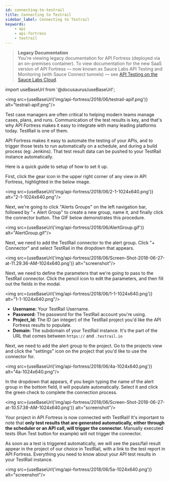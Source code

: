 ```yaml
---
id: connecting-to-testrail
title: Connecting to Testrail
sidebar_label: Connecting to Testrail
keywords:
    - api
    - api-fortress
    - testrail
---
```


>**Legacy Documentation**<br/>You're viewing legacy documentation for API Fortress (deployed via an on-premises container). To view documentation for the new SaaS version of API Fortress &#8212; now known as Sauce Labs API Testing and Monitoring (with Sauce Connect tunnels) &#8212; see [API Testing on the Sauce Labs Cloud](/api-testing/).

import useBaseUrl from '@docusaurus/useBaseUrl';

<img src={useBaseUrl('img/api-fortress/2018/06/testrail-apif.png')} alt="testrail-apif.png"/>

Test case managers are often critical to helping modern teams manage cases, plans, and runs. Communication of the test results is key, and that's why API Fortress makes it easy to integrate with many leading platforms today. TestRail is one of them.

API Fortress makes it easy to automate the testing of your APIs, and to trigger those tests to run automatically on a schedule, and during a build process (eg: Jenkins). That test result data can be pushed to your TestRail instance automatically.

Here is a quick guide to setup of how to set it up.

First, click the gear icon in the upper right corner of any view in API Fortress, highlighted in the below image.

<img src={useBaseUrl('img/api-fortress/2018/06/2-1-1024x640.png')} alt="2-1-1024x640.png"/>

Next, we're going to click "Alerts Groups" on the left navigation bar, followed by "+ Alert Group" to create a new group, name it, and finally click the connector button. The GIF below demonstrates this procedure.

<img src={useBaseUrl('img/api-fortress/2018/06/AlertGroup.gif')} alt="AlertGroup.gif"/>

Next, we need to add the TestRail connector to the alert group. Click "+ Connector" and select TestRail in the dropdown that appears.

<img src={useBaseUrl('img/api-fortress/2018/06/Screen-Shot-2018-06-27-at-11.29.36-AM-1024x640.png')} alt="screenshot"/>

Next, we need to define the parameters that we're going to pass to the TestRail connector. Click the pencil icon to edit the parameters, and then fill out the fields in the modal.

<img src={useBaseUrl('img/api-fortress/2018/06/1-1-1024x640.png')} alt="1-1-1024x640.png"/>

* **Username:** Your TestRail Username.
* **Password:** The password for the TestRail account you're using.
* **Project_Id:** The ID (an integer) of the TestRail project you'd like the API Fortress results to populate.
* **Domain:** The subdomain of your TestRail instance. It's the part of the URL that comes between `https://` and `.testrail.io`

Next, we need to add the alert group to the project. Go to the projects view and click the "settings" icon on the project that you'd like to use the connector for.

<img src={useBaseUrl('img/api-fortress/2018/06/4a-1024x640.png')} alt="4a-1024x640.png"/>

In the dropdown that appears, if you begin typing the name of the alert group in the bottom field, it will populate automatically. Select it and click the green check to complete the connection process.

<img src={useBaseUrl('img/api-fortress/2018/06/Screen-Shot-2018-06-27-at-10.57.38-AM-1024x640.png')} alt="screenshot"/>

Your project in API Fortress is now connected with TestRail! It's important to note that **only test results that are generated automatically, either through the scheduler or an API call, will trigger the connector.** Manually executed tests (Run Test button for example) will not trigger the connector.

As soon as a test is triggered automatically, we will see the pass/fail result appear in the project of our choice in TestRail, with a link to the test report in API Fortress. Everything you need to know about your API test results in your TestRail instance.

<img src={useBaseUrl('img/api-fortress/2018/06/5a-1024x640.png')} alt="screenshot"/>
